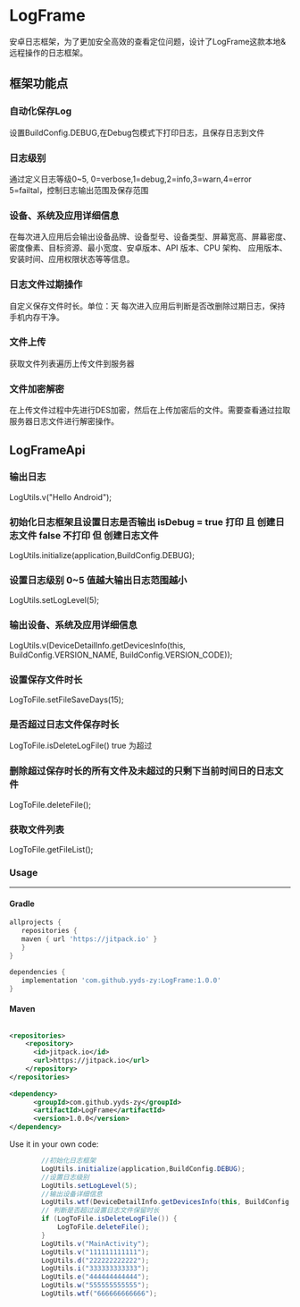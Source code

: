 # LogFrame
安卓日志框架，为了更加安全高效的查看定位问题，设计了LogFrame这款本地&amp;远程操作的日志框架。

## 框架功能点
### 自动化保存Log
设置BuildConfig.DEBUG,在Debug包模式下打印日志，且保存日志到文件
### 日志级别
通过定义日志等级0~5, 0=verbose,1=debug,2=info,3=warn,4=error 5=failtal，控制日志输出范围及保存范围
### 设备、系统及应用详细信息
在每次进入应用后会输出设备品牌、设备型号、设备类型、屏幕宽高、屏幕密度、密度像素、目标资源、最小宽度、安卓版本、API 版本、CPU 架构、
应用版本、安装时间、应用权限状态等等信息。
### 日志文件过期操作
自定义保存文件时长。单位：天 
每次进入应用后判断是否改删除过期日志，保持手机内存干净。
### 文件上传
获取文件列表遍历上传文件到服务器
### 文件加密解密
在上传文件过程中先进行DES加密，然后在上传加密后的文件。需要查看通过拉取服务器日志文件进行解密操作。

## LogFrameApi
### 输出日志
LogUtils.v("Hello Android");
### 初始化日志框架且设置日志是否输出   isDebug = true 打印 且 创建日志文件   false 不打印 但 创建日志文件
LogUtils.initialize(application,BuildConfig.DEBUG);
### 设置日志级别 0~5 值越大输出日志范围越小
LogUtils.setLogLevel(5);
### 输出设备、系统及应用详细信息
LogUtils.v(DeviceDetailInfo.getDevicesInfo(this, BuildConfig.VERSION_NAME, BuildConfig.VERSION_CODE));
### 设置保存文件时长
LogToFile.setFileSaveDays(15);
### 是否超过日志文件保存时长
LogToFile.isDeleteLogFile() true 为超过
### 删除超过保存时长的所有文件及未超过的只剩下当前时间日的日志文件
LogToFile.deleteFile();
### 获取文件列表
LogToFile.getFileList();

### Usage
----

#### Gradle

```groovy
allprojects {
   repositories {
   maven { url 'https://jitpack.io' }
   }
}

dependencies {
   implementation 'com.github.yyds-zy:LogFrame:1.0.0'
}
```

#### Maven 

```xml

<repositories>
    <repository>
      <id>jitpack.io</id>
      <url>https://jitpack.io</url>
    </repository>
</repositories>
  
<dependency>
      <groupId>com.github.yyds-zy</groupId>
      <artifactId>LogFrame</artifactId>
      <version>1.0.0</version>
</dependency>

```

Use it in your own code:

```java
        //初始化日志框架
        LogUtils.initialize(application,BuildConfig.DEBUG);
        //设置日志级别
        LogUtils.setLogLevel(5);
        //输出设备详细信息
        LogUtils.wtf(DeviceDetailInfo.getDevicesInfo(this, BuildConfig.VERSION_NAME, BuildConfig.VERSION_CODE));
        // 判断是否超过设置日志文件保留时长
        if (LogToFile.isDeleteLogFile()) {
            LogToFile.deleteFile();
        }
        LogUtils.v("MainActivity");
        LogUtils.v("111111111111");
        LogUtils.d("222222222222");
        LogUtils.i("333333333333");
        LogUtils.e("444444444444");
        LogUtils.w("555555555555");
        LogUtils.wtf("666666666666");
```	
